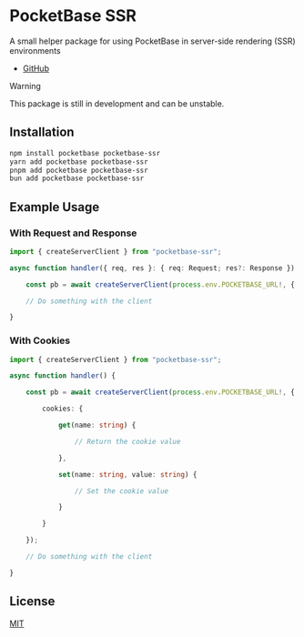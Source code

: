 # PocketBase SSR

A small helper package for using PocketBase in server-side rendering (SSR) environments

- [GitHub](https://github.com/kop7er/pocketbase-ssr/)

> [!WARNING]
> This package is still in development and can be unstable.

## Installation

```bash
npm install pocketbase pocketbase-ssr
yarn add pocketbase pocketbase-ssr
pnpm add pocketbase pocketbase-ssr
bun add pocketbase pocketbase-ssr
```

## Example Usage

### With Request and Response

```ts
import { createServerClient } from "pocketbase-ssr";

async function handler({ req, res }: { req: Request; res?: Response }) {

    const pb = await createServerClient(process.env.POCKETBASE_URL!, { req, res });

    // Do something with the client

}
```

### With Cookies

```ts
import { createServerClient } from "pocketbase-ssr";

async function handler() {

    const pb = await createServerClient(process.env.POCKETBASE_URL!, {

        cookies: {

            get(name: string) {

                // Return the cookie value

            },

            set(name: string, value: string) {

                // Set the cookie value

            }

        }

    });

    // Do something with the client

}
```

## License

[MIT](/LICENSE)
